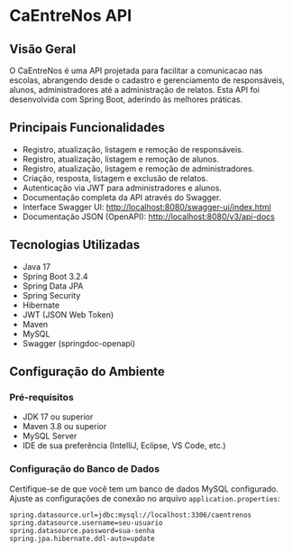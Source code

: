 # CaEntreNos API

## Visão Geral

O CaEntreNos é uma API projetada para facilitar a comunicacao nas escolas, abrangendo desde o cadastro e gerenciamento de responsáveis, alunos, administradores até a administração de relatos. Esta API foi desenvolvida com Spring Boot, aderindo às melhores práticas.
## Principais Funcionalidades

- Registro, atualização, listagem e remoção de responsáveis.
- Registro, atualização, listagem e remoção de alunos.
- Registro, atualização, listagem e remoção de administradores.
- Criação, resposta, listagem e exclusão de relatos.
- Autenticação via JWT para administradores e alunos.
- Documentação completa da API através do Swagger.
- Interface Swagger UI: [http://localhost:8080/swagger-ui/index.html](http://localhost:8080/swagger-ui/index.html)
- Documentação JSON (OpenAPI): [http://localhost:8080/v3/api-docs](http://localhost:8080/v3/api-docs)

## Tecnologias Utilizadas

- Java 17
- Spring Boot 3.2.4
- Spring Data JPA
- Spring Security
- Hibernate
- JWT (JSON Web Token)
- Maven
- MySQL
- Swagger (springdoc-openapi)

## Configuração do Ambiente

### Pré-requisitos

- JDK 17 ou superior
- Maven 3.8 ou superior
- MySQL Server
- IDE de sua preferência (IntelliJ, Eclipse, VS Code, etc.)

### Configuração do Banco de Dados

Certifique-se de que você tem um banco de dados MySQL configurado. Ajuste as configurações de conexão no arquivo `application.properties`:

```properties
spring.datasource.url=jdbc:mysql://localhost:3306/caentrenos
spring.datasource.username=seu-usuario
spring.datasource.password=sua-senha
spring.jpa.hibernate.ddl-auto=update
